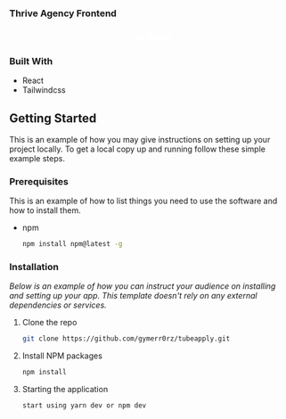 <!-- PROJECT LOGO -->

### Thrive Agency Frontend

<h3 align="center"><a align="center" href="https://frolicking-tanuki-4812ad.netlify.app/" target="_blank" style="color: #fff">Live Demo</a></h3>

### Built With

- React
- Tailwindcss

<!-- GETTING STARTED -->

## Getting Started

This is an example of how you may give instructions on setting up your project locally.
To get a local copy up and running follow these simple example steps.

### Prerequisites

This is an example of how to list things you need to use the software and how to install them.

- npm
  ```sh
  npm install npm@latest -g
  ```

### Installation

_Below is an example of how you can instruct your audience on installing and setting up your app. This template doesn't rely on any external dependencies or services._

1. Clone the repo
   ```sh
   git clone https://github.com/gymerr0rz/tubeapply.git
   ```
2. Install NPM packages 
   ```sh
   npm install
   ```
3. Starting the application
   ```sh
   start using yarn dev or npm dev
   ```
